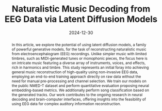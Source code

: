 ---
# Documentation: https://wowchemy.com/docs/managing-content/

title: 'Naturalistic Music Decoding from EEG Data via Latent Diffusion Models'
subtitle: ''
summary: ''
authors:
- postolache
- Natalia Polouliakh
- Hiroaki Kitano
- Akima Connelly
- rodola
- cosmo
- Taketo Akama
tags: []
categories: []
date: '2024-12-30'
lastmod: 2023-10-02T:26:44
featured: false
draft: false
publication_short: "ICASSP 2025"

# Featured image
# To use, add an image named `featured.jpg/png` to your page's folder.
# Focal points: Smart, Center, TopLeft, Top, TopRight, Left, Right, BottomLeft, Bottom, BottomRight.
image:
  caption: ''
  focal_point: 'Center'
  preview_only: false

# Projects (optional).
#   Associate this post with one or more of your projects.
#   Simply enter your project's folder or file name without extension.
#   E.g. `projects = ["internal-project"]` references `content/project/deep-learning/index.md`.
#   Otherwise, set `projects = []`.
projects: []
publishDate: '2023-10-02T:26:44'
publication_types:
- '1'
abstract: "In this article, we explore the potential of using latent diffusion models, a family of powerful generative models, for the task of reconstructing naturalistic music from electroencephalogram (EEG) recordings. Unlike simpler music with limited timbres, such as MIDI-generated tunes or monophonic pieces, the focus here is on intricate music featuring a diverse array of instruments, voices, and effects, rich in harmonics and timbre. This study represents an initial foray into achieving general music reconstruction of high-quality using non-invasive EEG data, employing an end-to-end training approach directly on raw data without the need for manual pre-processing and channel selection. We train our models on the public NMED-T dataset and perform quantitative evaluation proposing neural embedding-based metrics. We additionally perform song classification based on the generated tracks. Our work contributes to the ongoing research in neural decoding and brain-computer interfaces, offering insights into the feasibility of using EEG data for complex auditory information reconstruction."
publication: '*Proc. ICASSP*'
links:
- name: 'arXiv'
  url : https://arxiv.org/abs/2405.09062
---